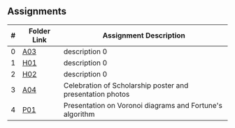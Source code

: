 ## Assignments

|  #  | Folder Link | Assignment Description |
| :-: | ----------- | ---------------------- |
|  0  | [A03](https://github.com/OVA-Kak/3013-Algorithms/tree/main/Assignments/A03)      | description 0          |
|  1  | [H01](https://github.com/OVA-Kak/3013-Algorithms/tree/main/Assignments/H01)      | description 0          |
|  2  | [H02](https://github.com/OVA-Kak/3013-Algorithms/tree/main/Assignments/H02)      | description 0          |
|  3  | [A04](https://github.com/OVA-Kak/3013-Algorithms/tree/main/Assignments/A04)      | Celebration of Scholarship poster and presentation photos         |
|  4  | [P01](https://github.com/OVA-Kak/3013-Algorithms/tree/main/Assignments/P01)      | Presentation on Voronoi diagrams and Fortune's algorithm          |
